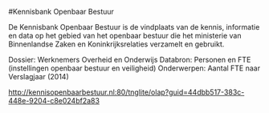 #Kennisbank Openbaar Bestuur

De Kennisbank Openbaar Bestuur is de vindplaats van de kennis, informatie en data op het gebied van het openbaar bestuur die het ministerie van Binnenlandse Zaken en Koninkrijksrelaties verzamelt en gebruikt. 

Dossier:  Werknemers Overheid en Onderwijs
Databron:  Personen en FTE (instellingen openbaar bestuur en veiligheid)
Onderwerpen:  Aantal FTE naar Verslagjaar (2014)

http://kennisopenbaarbestuur.nl:80/tnglite/olap?guid=44dbb517-383c-448e-9204-c8e024bf2a83

